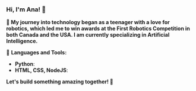 ### Hi, I'm Ana! 👋

**🚀 My journey into technology began as a teenager with a love for robotics, which led me to win awards at the First Robotics Competition in both Canada and the USA. I am currently specializing in Artificial Intelligence.**

🎨 **Languages and Tools:**

- **Python**:
- **HTML, CSS, NodeJS**: 

**Let's build something amazing together! 🌟**


<!--
**anacanttu/anacanttu** is a ✨ _special_ ✨ repository because its `README.md` (this file) appears on your GitHub profile.

Here are some ideas to get you started:

- 🔭 I’m currently working on ...
- 🌱 I’m currently learning ...
- 👯 I’m looking to collaborate on ...
- 🤔 I’m looking for help with ...
- 💬 Ask me about ...
- 📫 How to reach me: ...
- 😄 Pronouns: ...
- ⚡ Fun fact: ...
-->
